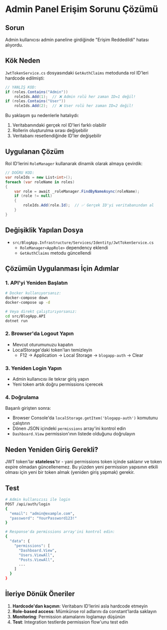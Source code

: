 # Admin Panel Erişim Sorunu Çözümü

## Sorun
Admin kullanıcısı admin paneline girdiğinde "Erişim Reddedildi" hatası alıyordu.

## Kök Neden
`JwtTokenService.cs` dosyasındaki `GetAuthClaims` metodunda rol ID'leri hardcode edilmişti:
```csharp
// YANLIŞ KOD:
if (roles.Contains("Admin"))
    roleIds.Add(1);  // ❌ Admin rolü her zaman ID=1 değil!
if (roles.Contains("User"))
    roleIds.Add(2);  // ❌ User rolü her zaman ID=2 değil!
```

Bu yaklaşım şu nedenlerle hatalıydı:
1. Veritabanındaki gerçek rol ID'leri farklı olabilir
2. Rollerin oluşturulma sırası değişebilir
3. Veritabanı resetlendiğinde ID'ler değişebilir

## Uygulanan Çözüm
Rol ID'lerini `RoleManager` kullanarak dinamik olarak almaya çevirdik:

```csharp
// DOĞRU KOD:
var roleIds = new List<int>();
foreach (var roleName in roles)
{
    var role = await _roleManager.FindByNameAsync(roleName);
    if (role != null)
    {
        roleIds.Add(role.Id);  // ✅ Gerçek ID'yi veritabanından al
    }
}
```

## Değişiklik Yapılan Dosya
- `src/BlogApp.Infrastructure/Services/Identity/JwtTokenService.cs`
  - `RoleManager<AppRole>` dependency eklendi
  - `GetAuthClaims` metodu güncellendi

## Çözümün Uygulanması İçin Adımlar

### 1. API'yi Yeniden Başlatın
```bash
# Docker kullanıyorsanız:
docker-compose down
docker-compose up -d

# Veya direkt çalıştırıyorsanız:
cd src/BlogApp.API
dotnet run
```

### 2. Browser'da Logout Yapın
- Mevcut oturumunuzu kapatın
- LocalStorage'daki token'ları temizleyin
  - F12 -> Application -> Local Storage -> `blogapp-auth` -> Clear

### 3. Yeniden Login Yapın
- Admin kullanıcısı ile tekrar giriş yapın
- Yeni token artık doğru permissions içerecek

### 4. Doğrulama
Başarılı girişten sonra:
- Browser Console'da `localStorage.getItem('blogapp-auth')` komutunu çalıştırın
- Dönen JSON içindeki `permissions` array'ini kontrol edin
- `Dashboard.View` permission'ının listede olduğunu doğrulayın

## Neden Yeniden Giriş Gerekli?
JWT token'lar **stateless**'tır - yani permissions token içinde saklanır ve token expire olmadan güncellenemez. Bu yüzden yeni permission yapısının etkili olması için yeni bir token almak (yeniden giriş yapmak) gerekir.

## Test
```bash
# Admin kullanıcısı ile login
POST /api/auth/login
{
  "email": "admin@example.com",
  "password": "YourPassword123!"
}

# Response'da permissions array'ini kontrol edin:
{
  "data": {
    "permissions": [
      "Dashboard.View",
      "Users.ViewAll",
      "Posts.ViewAll",
      ...
    ]
  }
}
```

## İleriye Dönük Öneriler
1. **Hardcode'dan kaçının**: Veritabanı ID'lerini asla hardcode etmeyin
2. **Role-based access**: Mümkünse rol adlarını da constant'larda saklayın
3. **Monitoring**: Permission atamalarını loglamayı düşünün
4. **Test**: Integration testlerde permission flow'unu test edin
